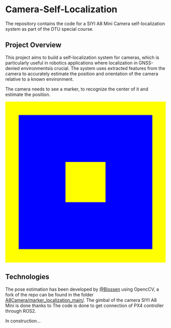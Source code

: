 # Camera-Self-Localization
The repository contains the code for a SIYI A8 Mini Camera self-localization system as part of the DTU special course.

## Project Overview
This project aims to build a self-localization system for cameras, which is particularly useful in robotics applications where localization in GNSS-denied environmentsis crucial. The system uses extracted features from the camera to accurately estimate the position and orientation of the camera relative to a known environment.

The camera needs to see a marker, to recognize the center of it and estimate the position. 

![Marker pattern recognized by the camera.](data/landmark_5_0.png)

## Technologies
The pose estimation has been developed by [@Bisssen](https://github.com/Bisssen) using OpencCV, a fork of the repo can be found in the folder [A8Camera/marker_localization_main/](A8Camera/marker_localization_main/). The gimbal of the camera SIYI A8 Mini is done thanks to   The code is done to get connection of PX4 controller through ROS2.

In construction...
